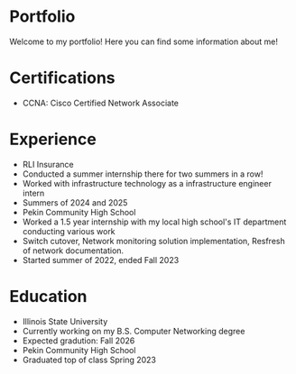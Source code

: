 # Portfolio

Welcome to my portfolio! Here you can find some information about me!

# Certifications

- CCNA: Cisco Certified Network Associate

# Experience
- RLI Insurance
-   Conducted a summer internship there for two summers in a row!
-   Worked with infrastructure technology as a infrastructure engineer intern
-   Summers of 2024 and 2025
- Pekin Community High School
-   Worked a 1.5 year internship with my local high school's IT department conducting various work
-   Switch cutover, Network monitoring solution implementation, Resfresh of network documentation.
-   Started summer of 2022, ended Fall 2023

# Education
- Illinois State University
-   Currently working on my B.S. Computer Networking degree
-   Expected gradution: Fall 2026
- Pekin Community High School
-   Graduated top of class Spring 2023
